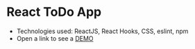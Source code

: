 # React ToDo App
- Technologies used: ReactJS, React Hooks, CSS, eslint, npm
- Open a link to see a [DEMO](https://nznmv.github.io/react_todo-app/)
